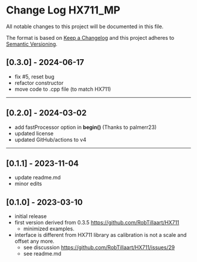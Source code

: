 # Change Log HX711_MP
All notable changes to this project will be documented in this file.

The format is based on [Keep a Changelog](http://keepachangelog.com/)
and this project adheres to [Semantic Versioning](http://semver.org/).


## [0.3.0] - 2024-06-17
- fix #5, reset bug
- refactor constructor
- move code to .cpp file (to match HX711)

----

## [0.2.0] - 2024-03-02
- add fastProcessor option in **begin()** (Thanks to palmerr23)
- updated license
- updated GitHub/actions to v4

----

## [0.1.1] - 2023-11-04
- update readme.md
- minor edits

## [0.1.0] - 2023-03-10
- initial release
- first version derived from 0.3.5 https://github.com/RobTillaart/HX711
  - minimized examples.
- interface is different from HX711 library as calibration is not a scale and offset any more.
  - see discussion https://github.com/RobTillaart/HX711/issues/29
  - see readme.md


